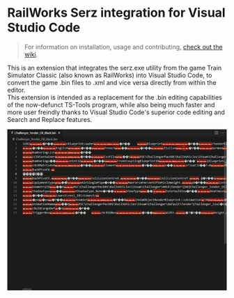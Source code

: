 # RailWorks Serz integration for Visual Studio Code

> For information on installation, usage and contributing, [check out the wiki](https://github.com/ElPerenza/VSCode-serz/wiki).

This is an extension that integrates the serz.exe utility from the game Train Simulator Classic (also known as RailWorks) into Visual Studio Code, to convert the game .bin files to .xml and vice versa directly from within the editor.  
This extension is intended as a replacement for the .bin editing capabilities of the now-defunct TS-Tools program, while also being much faster and more user freindly thanks to Visual Studio Code's superior code editing and Search and Replace features.  

![Extension demo](assets/demo.gif)